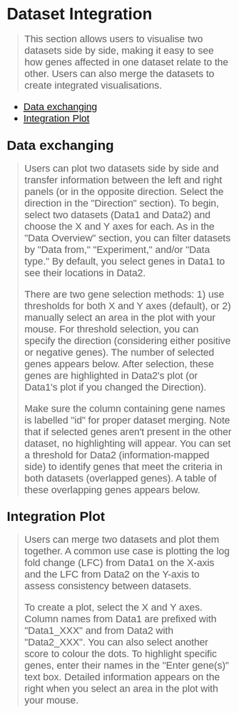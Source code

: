 <span style="font-family: Helvetica, Arial, serif">

# <span style="font-family: Helvetica, Arial, serif; font-size: 36px;"> Dataset Integration </span>

> <span style="font-size: 22px;">
>
> This section allows users to visualise two datasets side by side, making it easy to see how genes affected in one dataset relate to the other. Users can also merge the datasets to create integrated visualisations.

<span style="font-size: 22px;">

- [ Data exchanging ](#data-exchanging)
- [ Integration Plot ](#integration-plot)

</span>

## <span style="font-family: Helvetica, Arial, serif; font-size: 30px;"> Data exchanging </span>
> <span style="font-size: 22px;">
>
> Users can plot two datasets side by side and transfer information between the left and right panels (or in the opposite direction. Select the direction in the "Direction" section). To begin, select two datasets (Data1 and Data2) and choose the X and Y axes for each. As in the "Data Overview" section, you can filter datasets by "Data from," "Experiment," and/or "Data type." By default, you select genes in Data1 to see their locations in Data2. 
>
> There are two gene selection methods: 1) use thresholds for both X and Y axes (default), or 2) manually select an area in the plot with your mouse. For threshold selection, you can specify the direction (considering either positive or negative genes). The number of selected genes appears below. After selection, these genes are highlighted in Data2's plot (or Data1's plot if you changed the Direction). 
>
> Make sure the column containing gene names is labelled "id" for proper dataset merging. Note that if selected genes aren't present in the other dataset, no highlighting will appear. You can set a threshold for Data2 (information-mapped side) to identify genes that meet the criteria in both datasets (overlapped genes). A table of these overlapping genes appears below.

## <span style="font-family: Helvetica, Arial, serif; font-size: 30px;"> Integration Plot </span>
> <span style="font-size: 22px;">
>
> Users can merge two datasets and plot them together. A common use case is plotting the log fold change (LFC) from Data1 on the X-axis and the LFC from Data2 on the Y-axis to assess consistency between datasets.
> 
> To create a plot, select the X and Y axes. Column names from Data1 are prefixed with "Data1_XXX" and from Data2 with "Data2_XXX". You can also select another score to colour the dots. To highlight specific genes, enter their names in the "Enter gene(s)" text box. Detailed information appears on the right when you select an area in the plot with your mouse.

</span>